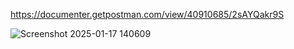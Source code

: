 https://documenter.getpostman.com/view/40910685/2sAYQakr9S

![Screenshot 2025-01-17 140609](https://github.com/user-attachments/assets/317567b2-be74-4ccf-82ed-fc3e0e3381b2)
